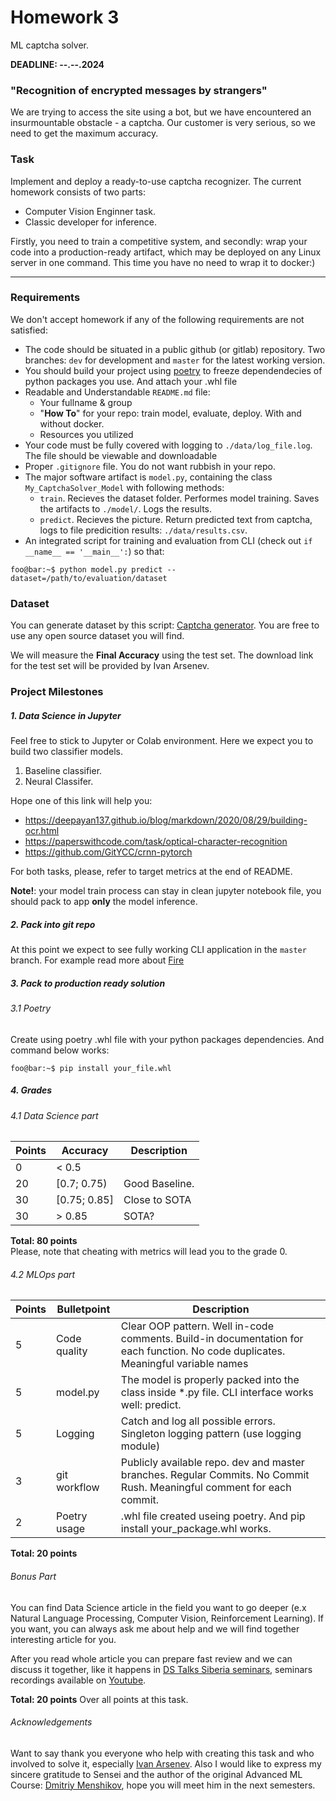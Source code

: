 # Homework 3
ML captcha solver.

__DEADLINE:  --.--.2024__

### "Recognition of encrypted messages by strangers"

We are trying to access the site using a bot, but we have encountered an insurmountable obstacle - a captcha. Our customer is very serious, so we need to get the maximum accuracy.

### Task
Implement and deploy a ready-to-use captcha recognizer.
The current homework consists of two parts:
* Computer Vision Enginner task.
* Classic developer for inference.
  
Firstly, you need to train a competitive  system, and secondly: wrap your code into a production-ready artifact, which may be deployed on any Linux server in one command. This time you have no need to wrap it to docker:)

--------------
### Requirements
We don't accept homework if any of the following requirements are not satisfied:
- The code should be situated in a public github (or gitlab) repository. Two branches: `dev` for development and `master` for the latest working version.
- You should build your project using [poetry](https://python-poetry.org/docs/) to freeze dependendecies of python packages you use. And attach your .whl file
- Readable and Understandable `README.md` file:
    - Your fullname & group
    - "**How To**" for your repo: train model, evaluate, deploy. With and without docker.
    - Resources you utilized
- Your code must be fully covered with logging to `./data/log_file.log`. The file should be viewable and downloadable
- Proper `.gitignore` file. You do not want rubbish in your repo.
- The major software artifact is `model.py`, containing the class `My_CaptchaSolver_Model` with following methods:
    - `train`. Recieves the dataset folder. Performes model training. Saves the artifacts to `./model/`. Logs the results.
    - `predict`. Recieves the picture. Return predicted text from captcha, logs to file predicition results: `./data/results.csv`.
- An integrated script for training and evaluation from CLI (check out `if __name__ == '__main__':`) so that:
```console
foo@bar:~$ python model.py predict --dataset=/path/to/evaluation/dataset
```
  
### Dataset
You can generate dataset by this script: [Captcha generator](https://github.com/IvanArsenev/Captcha-solver). You are free to use any open source dataset you will find.

We will measure the **Final Accuracy** using the test set. The download link for the test set will be provided by Ivan Arsenev.

### Project Milestones
##### 1. Data Science in Jupyter
Feel free to stick to Jupyter or Colab environment. Here we expect you to build two classifier models. 
 1) Baseline classifier.
 2) Neural Classifer.

Hope one of this link will help you:
* https://deepayan137.github.io/blog/markdown/2020/08/29/building-ocr.html
* https://paperswithcode.com/task/optical-character-recognition
* https://github.com/GitYCC/crnn-pytorch

For both tasks, please, refer to target metrics at the end of README.

**Note!**: your model train process can stay in clean jupyter notebook file, you should pack to app **only** the model inference.

##### 2. Pack into git repo
At this point we expect to see fully working CLI application in the `master` branch. 
For example read more about [Fire](https://google.github.io/python-fire/guide/)
  
##### 3. Pack to production ready solution
###### 3.1 Poetry
Create using poetry .whl file with your python packages dependencies. And command below works:
```console
foo@bar:~$ pip install your_file.whl 
```

##### 4. Grades
###### 4.1 Data Science part  
| Points         | Accuracy    | Description |
|--------------|-----------|------------|
| 0       | < 0.5      |        |
| 20      | [0.7; 0.75)| Good Baseline.       |
| 30      | [0.75; 0.85] | Close to SOTA      |
| 30      | > 0.85  |  SOTA?       |  


__Total: 80 points__  
Please, note that cheating with metrics will lead you to the grade 0.

###### 4.2 MLOps part  
  
| Points         | Bulletpoint     | Description |
|--------------|-----------|------------|
| 5     |Code quality   | Clear OOP pattern. Well in-code comments. Build-in documentation for each function. No code duplicates. Meaningful variable names       |
| 5     | model.py      |    The model is properly packed into the class inside *.py file. CLI interface works well: predict.      |
| 5      | Logging       |Catch and log all possible errors. Singleton logging pattern (use logging module)      |
| 3      | git workflow  | Publicly available repo. dev and master branches. Regular Commits. No Commit Rush. Meaningful comment for each commit.    |
| 2      | Poetry usage   | .whl file created useing poetry. And pip install your_package.whl works.     |


__Total: 20 points__ 



###### Bonus Part
You can find Data Science article in the field you want to go deeper (e.x Natural Language Processing, Computer Vision, Reinforcement Learning). If you want, you can always ask me about help and we will find together interesting article for you.

After you read whole article you can prepare fast review and we can discuss it together, like it happens in [DS Talks Siberia seminars](https://t.me/+fQ07VSVJ2V8yZGYy), seminars recordings available on [Youtube](https://www.youtube.com/channel/UCKi44xqXU67E3dv5e0b_0Dg).

__Total: 20 points__  Over all points at this task.


###### Acknowledgements
Want to say thank you everyone who help with creating this task and who involved to solve it, especially [Ivan Arsenev](https://github.com/IvanArsenev/).
Also I would like to express my sincere gratitude to Sensei and the author of the original Advanced ML Course: [Dmitriy Menshikov](https://github.com/MenshikovDmitry), hope you will meet him in the next semesters.
